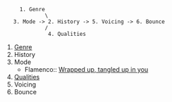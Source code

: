 
```
     1. Genre
             \
   3. Mode -> 2. History -> 5. Voicing -> 6. Bounce
             /
              4. Qualities
```

1. [Genre](https://www.youtube.com/watch?v=qCfarOP_-dA)
2. History
3. Mode
   - Flamenco:: [Wrapped up, tangled up in you](https://www.youtube.com/watch?v=W0oU2ahAkGk)
5. [Qualities](https://www.youtube.com/watch?v=tSQCvb-UEH0)
6. Voicing
7. Bounce
